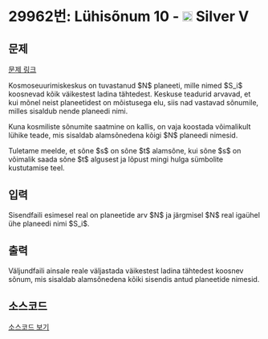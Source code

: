 # 29962번: Lühisõnum 10 - <img src="https://static.solved.ac/tier_small/6.svg" style="height:20px" /> Silver V

<!-- performance -->

<!-- 문제 제출 후 깃허브에 푸시를 했을 때 제출한 코드의 성능이 입력될 공간입니다.-->

<!-- end -->

## 문제

[문제 링크](https://boj.kr/29962)


<p>Kosmoseuurimiskeskus on tuvastanud $N$ planeeti, mille nimed $S_i$ koosnevad kõik väikestest ladina tähtedest. Keskuse teadurid arvavad, et kui mõnel neist planeetidest on mõistusega elu, siis nad vastavad sõnumile, milles sisaldub nende planeedi nimi.</p>

<p>Kuna kosmiliste sõnumite saatmine on kallis, on vaja koostada võimalikult lühike teade, mis sisaldab alamsõnedena kõigi $N$ planeedi nimesid.</p>

<p>Tuletame meelde, et sõne $s$ on sõne $t$ alamsõne, kui sõne $s$ on võimalik saada sõne $t$ algusest ja lõpust mingi hulga sümbolite kustutamise teel.</p>



## 입력


<p>Sisendfaili esimesel real on planeetide arv $N$ ja järgmisel $N$ real igaühel ühe planeedi nimi $S_i$.</p>



## 출력


<p>Väljundfaili ainsale reale väljastada väikestest ladina tähtedest koosnev sõnum, mis sisaldab alamsõnedena kõiki sisendis antud planeetide nimesid.</p>



## 소스코드

[소스코드 보기](Lühisõnum%2010.cpp)